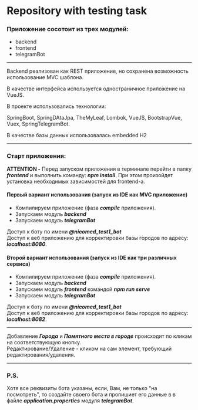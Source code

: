 # 
# Repository with testing task
<h3>Приложение сосотоит из трех модулей:</h3>
<ul>
<li>backend</li>
<li>frontend</li>
<li>telegramBot</li>
</ul>
<hr>
<p>Backend реализован как REST приложение, но сохранена возможность 
использование MVC шаблона.</p>
<p>
В качестве интерфейса используется одностраничное приложение на VueJS.
</p>
<p>
В проекте использовались технологии:
</p>
<p>
SpringBoot, SpringDAtaJpa, TheMyLeaf, Lombok, VueJS, BootstrapVue, Vuex, SpringTelegramBot.
</p>
<p>
В качестве базы данных использовалась embedded H2
</p>
<hr>
<h3>Старт приложения:</h3>
<p><b>ATTENTION -</b> Перед запуском приложения в терминале перейти в папку <b><i>frontend</i></b> и выполнить команду: <b><i>npm install</i></b>.
 При этом произойдет установка необходимых зависимостей для frontend-а.
</p>
<h4>Первый вариант использования (запуск из IDE как MVC приложение) </h4>
<ul>
<li>Компилируем приложение (фаза <b><i>compile</i></b> приложения).</li>
<li>Запускаем модуль <b><i>backend</i></b></li>
<li>Запускаем модуль <b><i>telegramBot</i></b></li>
</ul>
Доступ к боту по имени <b><i>@nicomed_test1_bot</i></b><br>
Доступ к веб приложению для корректировки базы городов по адресу: <b><i>localhost:8080</i></b>.
<h4>Второй вариант использования (запуск из IDE как три различных сервиса) </h4>
<ul>
<li>Компилируем приложение (фаза <b><i>compile</i></b> приложения).</li>
<li>Запускаем модуль <b><i>backend</i></b></li>
<li>Запускаем модуль <b><i>frontend</i></b> командой <b><i>npm run serve</i></b></li>
<li>Запускаем модуль <b><i>telegramBot</i></b></li>
</ul>
Доступ к боту по имени <b><i>@nicomed_test1_bot</i></b><br>
Доступ к веб приложению для корректировки базы городов по адресу: <b><i>localhost:8082</i></b>.
<hr>
Добавление <b><i>Города</i></b> и <b><i>Памятного места в городе</i></b> происходит по кликам на соответствующую кнопку.<br>
Редактирование/Удаление  - кликом на сам элемент, требующий редактирования/удаления.
<hr>
<h3>P.S.</h3>
<p>
Хотя все реквизиты бота указаны, если, Вам, не только "на посмотреть",
 то создайте своего бота и пропишиет его данные в в файле <b><i>application.properties</i></b> модуля <b><i>telegramBot</i></b>.
</p>